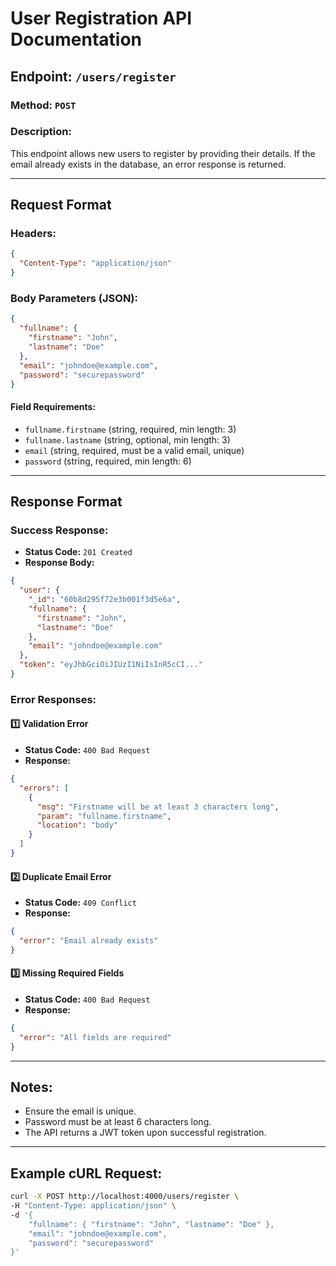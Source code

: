 # User Registration API Documentation

## Endpoint: `/users/register`

### **Method:** `POST`

### **Description:**
This endpoint allows new users to register by providing their details. If the email already exists in the database, an error response is returned.

---
## **Request Format**
### **Headers:**
```json
{
  "Content-Type": "application/json"
}
```

### **Body Parameters (JSON):**
```json
{
  "fullname": {
    "firstname": "John",
    "lastname": "Doe"
  },
  "email": "johndoe@example.com",
  "password": "securepassword"
}
```
#### **Field Requirements:**
- `fullname.firstname` (string, required, min length: 3)
- `fullname.lastname` (string, optional, min length: 3)
- `email` (string, required, must be a valid email, unique)
- `password` (string, required, min length: 6)

---
## **Response Format**

### **Success Response:**
- **Status Code:** `201 Created`
- **Response Body:**
```json
{
  "user": {
    "_id": "60b8d295f72e3b001f3d5e6a",
    "fullname": {
      "firstname": "John",
      "lastname": "Doe"
    },
    "email": "johndoe@example.com"
  },
  "token": "eyJhbGciOiJIUzI1NiIsInR5cCI..."
}
```

### **Error Responses:**
#### 1️⃣ **Validation Error**
- **Status Code:** `400 Bad Request`
- **Response:**
```json
{
  "errors": [
    {
      "msg": "Firstname will be at least 3 characters long",
      "param": "fullname.firstname",
      "location": "body"
    }
  ]
}
```

#### 2️⃣ **Duplicate Email Error**
- **Status Code:** `409 Conflict`
- **Response:**
```json
{
  "error": "Email already exists"
}
```

#### 3️⃣ **Missing Required Fields**
- **Status Code:** `400 Bad Request`
- **Response:**
```json
{
  "error": "All fields are required"
}
```

---
## **Notes:**
- Ensure the email is unique.
- Password must be at least 6 characters long.
- The API returns a JWT token upon successful registration.

---
## **Example cURL Request:**
```sh
curl -X POST http://localhost:4000/users/register \
-H "Content-Type: application/json" \
-d '{
    "fullname": { "firstname": "John", "lastname": "Doe" },
    "email": "johndoe@example.com",
    "password": "securepassword"
}'
```

